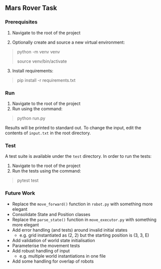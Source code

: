 ## Mars Rover Task

### Prerequisites
1. Navigate to the root of the project

2. Optionally create and source a new virtual environment:
> python -m venv venv
> 
> source venv/bin/activate

3. Install requirements:
> pip install -r requirements.txt

### Run
1. Navigate to the root of the project
2. Run using the command:
> python run.py

Results will be printed to standard out. To change the input, edit the contents of `input.txt` in the root directory.

### Test
A test suite is available under the `test` directory.
In order to run the tests:
1. Navigate to the root of the project
2. Run the tests using the command:
> pytest test
 
### Future Work
- Replace the `move_forward()` function in `robot.py` with something more elegant
- Consolidate State and Position classes
- Replace the `parse_state()` function in `move_executor.py` with something more elegant
- Add error handling (and tests) around invalid initial states
  - e.g. grid instantiated as (2, 2) but the starting position is (3, 3, E)
- Add validation of world state initialisation
- Parameterise the movement tests
- Add robust handling of input
  - e.g. multiple world instantiations in one file
- Add some handling for overlap of robots
